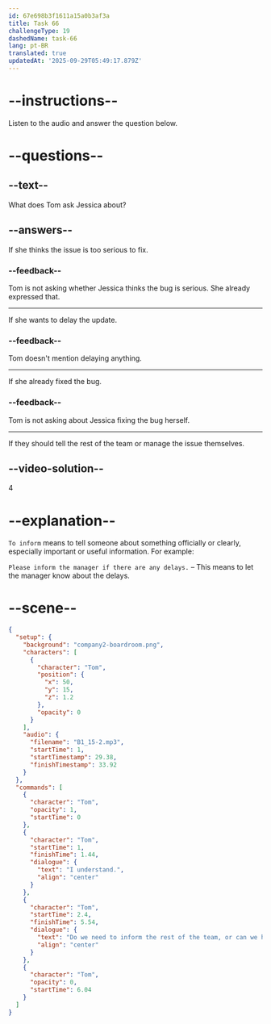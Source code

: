 ```yaml
---
id: 67e698b3f1611a15a0b3af3a
title: Task 66
challengeType: 19
dashedName: task-66
lang: pt-BR
translated: true
updatedAt: '2025-09-29T05:49:17.879Z'
---
```


<!-- (Audio) Tom: I understand. Do we need to inform the rest of the team, or can we handle it here? -->

# --instructions--

Listen to the audio and answer the question below.

# --questions--

## --text--

What does Tom ask Jessica about?

## --answers--

If she thinks the issue is too serious to fix.

### --feedback--

Tom is not asking whether Jessica thinks the bug is serious. She already expressed that.

---

If she wants to delay the update.

### --feedback--

Tom doesn't mention delaying anything.

---

If she already fixed the bug.

### --feedback--

Tom is not asking about Jessica fixing the bug herself.

---

If they should tell the rest of the team or manage the issue themselves.

## --video-solution--

4

# --explanation--

`To inform` means to tell someone about something officially or clearly, especially important or useful information. For example:

`Please inform the manager if there are any delays.` – This means to let the manager know about the delays.

# --scene--

```json
{
  "setup": {
    "background": "company2-boardroom.png",
    "characters": [
      {
        "character": "Tom",
        "position": {
          "x": 50,
          "y": 15,
          "z": 1.2
        },
        "opacity": 0
      }
    ],
    "audio": {
      "filename": "B1_15-2.mp3",
      "startTime": 1,
      "startTimestamp": 29.38,
      "finishTimestamp": 33.92
    }
  },
  "commands": [
    {
      "character": "Tom",
      "opacity": 1,
      "startTime": 0
    },
    {
      "character": "Tom",
      "startTime": 1,
      "finishTime": 1.44,
      "dialogue": {
        "text": "I understand.",
        "align": "center"
      }
    },
    {
      "character": "Tom",
      "startTime": 2.4,
      "finishTime": 5.54,
      "dialogue": {
        "text": "Do we need to inform the rest of the team, or can we handle it here?",
        "align": "center"
      }
    },
    {
      "character": "Tom",
      "opacity": 0,
      "startTime": 6.04
    }
  ]
}
```
